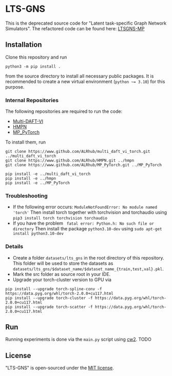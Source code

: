 # LTS-GNS
This is the deprecated source code for "Latent task-specific Graph Network Simulators". The refactored code can be found here: [LTSGNS-MP](https://github.com/ALRhub/ltsgns_mp)

## Installation
Clone this repository and run

```python3 -m pip install .```

from the source directory to install all necessary public packages.
It is recommended to create a new virtual environment (``python ~= 3.10``) for this purpose.

### Internal Repositories
The following repositories are required to run the code:
- [Multi-DAFT-VI](https://github.com/ALRhub/multi_daft_vi_torch.git)
- [HMPN](https://github.com/ALRhub/hmpn.git)
- [MP_PyTorch](https://github.com/ALRhub/MP_PyTorch.git)

To install them, run
```
git clone https://www.github.com/ALRhub/multi_daft_vi_torch.git ../multi_daft_vi_torch
git clone https://www.github.com/ALRhub/HMPN.git ../hmpn
git clone https://www.github.com/ALRhub/MP_PyTorch.git ../MP_PyTorch

pip install -e ../multi_daft_vi_torch
pip install -e ../hmpn
pip install -e ../MP_PyTorch
```

### Troubleshooting
- If the following error occurs:
`ModuleNotFoundError: No module named 'torch'`
Then install torch together with torchvision and torchaudio using
`pip3 install torch torchvision torchaudio`
- If you have the problem
` fatal error: Python.h: No such file or directory`
Then install the package `python3.10-dev` using `sudo apt-get install python3.10-dev`

### Details
- Create a folder `datasets/lts_gns` in the root directory of this repository. This folder will be used
to store the datasets as `datasets/lts_gns/$dataset_name/$dataset_name_{train,test,val}.pkl`.
- Mark the src folder as source root in your IDE.
- Upgrade your torch-cluster version to GPU via
```
pip install --upgrade torch-spline-conv -f https://data.pyg.org/whl/torch-2.0.0+cu117.html
pip install --upgrade torch-cluster -f https://data.pyg.org/whl/torch-2.0.0+cu117.html
pip install --upgrade torch-scatter -f https://data.pyg.org/whl/torch-2.0.0+cu117.html
```
## Run

Running experiments is done via the `main.py` script using [cw2](https://github.com/ALRhub/cw2.git).
TODO

## License
"LTS-GNS" is open-sourced under the [MIT license](LICENSE).
